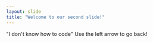 ```yaml
---
layout: slide
title: "Welcome to our second slide!"
---
```

"I don't know how to code"
Use the left arrow to go back!
